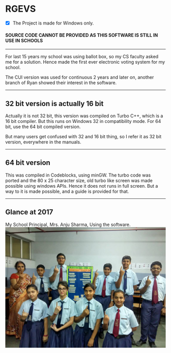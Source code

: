 # RGEVS
- [x] The Project is made for Windows only.

#### SOURCE CODE CANNOT BE PROVIDED AS THIS SOFTWARE IS STILL IN USE IN SCHOOLS
-----------------------------------------------------------------------------

For last 15 years my school was using ballot box, so my CS faculty asked me for a solution. Hence made the first ever electronic voting system for my school. 

The CUI version was used for continuous 2 years and later on, another branch of Ryan showed their interest in the software.

-----------------------------------------------------------------------------

## 32 bit version is actually 16 bit
Actually it is not 32 bit, this version was compiled on Turbo C++, which is a 16 bit compiler.
But this runs on Windows 32 in compatibility mode. For 64 bit, use the 64 bit compiled version. 

But many users get confused with 32 and 16 bit thing, so I refer it as 32 bit version, everywhere in the manuals.

-----------------------------------------------------------------------------

## 64 bit version
This was compiled in Codeblocks, using minGW. The turbo code was ported and the 80 x 25 character size, old turbo like screen was made possible using windows APIs. Hence it does not runs in full screen. But a way to it is made possible, and a guide is provided for that.

-----------------------------------------------------------------------------

## Glance at 2017
My School Principal, Mrs. Anju Sharma, Using the software.
![alt text](ImageSources/17.jpg)









